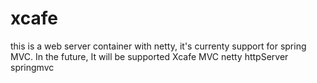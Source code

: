 # xcafe
this is a web server container with netty, it's currenty support for spring MVC. In the future, It will be supported Xcafe MVC
netty httpServer springmvc
